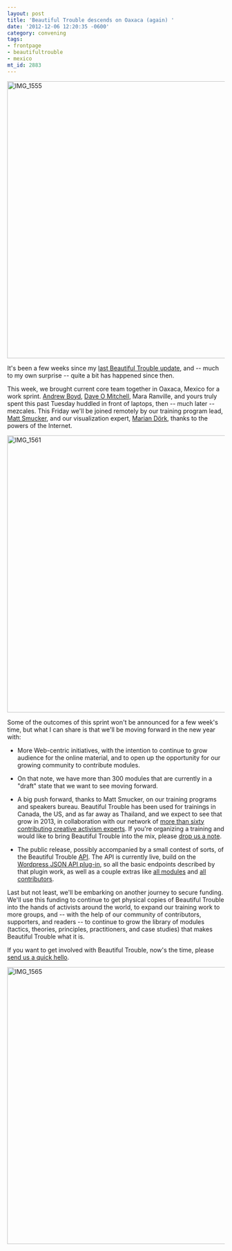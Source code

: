 ```yaml
---
layout: post
title: 'Beautiful Trouble descends on Oaxaca (again) '
date: '2012-12-06 12:20:35 -0600'
category: convening
tags:
- frontpage
- beautifultrouble
- mexico
mt_id: 2883
---
```

<a href="http://www.flickr.com/photos/phillipadsmith/8249473005/" title="IMG_1555 by phillipadsmith, on Flickr"><img src="http://farm9.staticflickr.com/8207/8249473005_6ecf0b4435_z.jpg" width="640" height="640" alt="IMG_1555"></a>

It's been a few weeks since my [last Beautiful Trouble update](http://www.phillipadsmith.com/tags/beautifultrouble), and -- much to my own surprise -- quite a bit has happened since then.

This week, we brought current core team together in Oaxaca, Mexico for a work sprint. [Andrew Boyd](http://andrewboyd.com/), [Dave O Mitchell](http://www.twitter.com/daveomitchell), Mara Ranville, and yours truly spent this past Tuesday huddled in front of laptops, then -- much later -- mezcales. This Friday we'll be joined remotely by our training program lead, [Matt Smucker](http://beautifultrouble.org/author/jonathan-matthewsmucker/), and our visualization expert, [Marian Dörk](http://mariandoerk.de/), thanks to the powers of the Internet. 

<a href="http://www.flickr.com/photos/phillipadsmith/8250541580/" title="IMG_1561 by phillipadsmith, on Flickr"><img src="http://farm9.staticflickr.com/8490/8250541580_50ab3f15a2_z.jpg" width="640" height="640" alt="IMG_1561"></a>

Some of the outcomes of this sprint won't be announced for a few week's time, but what I can share is that we'll be moving forward in the new year with:

* More Web-centric initiatives, with the intention to continue to grow audience for the online material, and to open up the opportunity for our growing community to contribute modules.
 
* On that note, we have more than 300 modules that are currently in a "draft" state that we want to see moving forward.

* A big push forward, thanks to Matt Smucker, on our training programs and speakers bureau. Beautiful Trouble has been used for trainings in Canada, the US, and as far away as Thailand, and we expect to see that grow in 2013, in collaboration with our network of [more than sixty contributing creative activism experts](http://beautifultrouble.org/contributing-authors/). If you're organizing a training and would like to bring Beautiful Trouble into the mix, please [drop us a note](http://beautifultrouble.org/contact/). 

* The public release, possibly accompanied by a small contest of sorts, of the Beautiful Trouble [API](http://beautifultrouble.org/api/). The API is currently live, build on the [Wordpress JSON API plug-in](http://wordpress.org/extend/plugins/json-api/), so all the basic endpoints described by that plugin work, as well as a couple extras like [all modules](http://beautifultrouble.org/api/get_all_modules/?dev=1/) and [all contributors](http://beautifultrouble.dev/api/get_all_authors/?dev=1). 

Last but not least, we'll be embarking on another journey to secure funding. We'll use this funding to continue to get physical copies of Beautiful Trouble into the hands of activists around the world, to expand our training work to more groups, and -- with the help of our community of contributors, supporters, and readers -- to continue to grow the library of modules (tactics, theories, principles, practitioners, and case studies) that makes Beautiful Trouble what it is.

If you want to get involved with Beautiful Trouble, now's the time, please [send us a quick hello](http://beautifultrouble.org/contact/).

<a href="http://www.flickr.com/photos/phillipadsmith/8250542960/" title="IMG_1565 by phillipadsmith, on Flickr"><img src="http://farm9.staticflickr.com/8339/8250542960_3ede7f71c4_z.jpg" width="640" height="640" alt="IMG_1565"></a>
